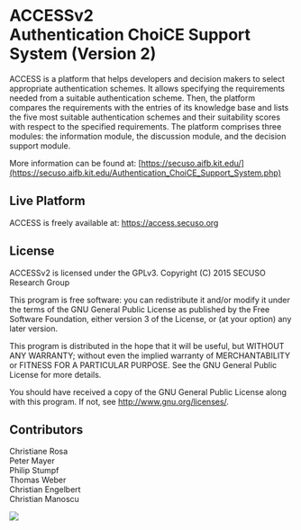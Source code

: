 # ACCESSv2 <br /> Authentication ChoiCE Support System (Version 2)

ACCESS is a platform that helps developers and decision makers to select appropriate authentication schemes. It allows specifying the requirements needed from a suitable authentication scheme. Then, the platform compares the requirements with the entries of its knowledge base and lists the five most suitable authentication schemes and their suitability scores with respect to the specified requirements. The platform comprises three modules: the information module, the discussion module, and the decision support module.

More information can be found at: [https://secuso.aifb.kit.edu/](https://secuso.aifb.kit.edu/Authentication_ChoiCE_Support_System.php)


## Live Platform

ACCESS is freely available at: https://access.secuso.org


## License

ACCESSv2 is licensed under the GPLv3.
Copyright (C) 2015 SECUSO Research Group

This program is free software: you can redistribute it and/or modify
it under the terms of the GNU General Public License as published by
the Free Software Foundation, either version 3 of the License, or
(at your option) any later version.

This program is distributed in the hope that it will be useful,
but WITHOUT ANY WARRANTY; without even the implied warranty of
MERCHANTABILITY or FITNESS FOR A PARTICULAR PURPOSE.  See the
GNU General Public License for more details.

You should have received a copy of the GNU General Public License
along with this program.  If not, see <http://www.gnu.org/licenses/>.


## Contributors

Christiane Rosa<br />
Peter Mayer<br />
Philip Stumpf<br />
Thomas Weber<br />
Christian Engelbert<br />
Christian Manoscu<br />

<a href="https://github.com/SecUSo/ACCESSv2/graphs/contributors">
  <img src="https://contrib.rocks/image?repo=SecUSo/ACCESSv2&max=100&columns=20" />
</a>

